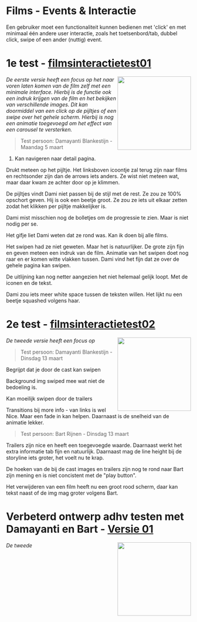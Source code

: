 # Films - Events & Interactie
Een gebruiker moet een functionaliteit kunnen bedienen met 'click' en met minimaal één andere user interactie, zoals het toetsenbord/tab, dubbel click, swipe of een ander (nuttig) event. 

# 1e test - [filmsinteractietest01](https://joopakerboom.github.io/frontendvoordesigners/opdracht2/filmsinteractietest01)

<img align="right" src="https://oege.ie.hva.nl/~akerboj001/githubimages/opdracht2_test01.png" width="200"> 

<em>De eerste versie heeft een focus op het naar voren laten komen van de film zelf met een minimale interface. Hierbij is de functie ook een indruk krijgen van de film en het bekijken van verschillende images. Dit kan doormiddel van een click op de pijltjes of een swipe over het gehele scherm. Hierbij is nog een animatie toegevoegd om het effect van een carousel te versterken. </em>

> Test persoon: Damayanti Blankestijn - Maandag 5 maart

1. Kan navigeren naar detail pagina. 

Drukt meteen op het pijltje. Het linksboven icoontje zal terug zijn naar films en rechtsonder zijn dan de arrows iets anders. Ze wist niet meteen wat, maar daar kwam ze achter door op je klimmen.

De pijltjes vindt Dami niet passen bij de stijl met de rest. Ze zou ze 100% opschort geven. Hij is ook een beetje groot. Ze zou ze iets uit elkaar zetten zodat het klikken per pijltje makkelijker is. 

Dami mist misschien nog de bolletjes om de progressie te zien. Maar is niet nodig per se. 

Het gifje liet Dami weten dat ze rond was. Kan ik doen bij alle films.

Het swipen had ze niet geweten. Maar het is natuurlijker. De grote zijn fijn en geven meteen een indruk van de film. Animatie van het swipen doet nog raar en er komen witte vlakken tussen. Dami vind het fijn dat ze over de gehele pagina kan swipen. 

De uitlijning kan nog netter aangezien het niet helemaal gelijk loopt. Met de iconen en de tekst.

Dami zou iets meer white space tussen de teksten willen. Het lijkt nu een beetje squashed volgens haar.

# 2e test - [filmsinteractietest02](https://joopakerboom.github.io/frontendvoordesigners/opdracht2/filmsinteractietest02)

<img align="right" src="https://oege.ie.hva.nl/~akerboj001/githubimages/opdracht2_test01.png" width="200"> 

<em>De tweede versie heeft een focus op</em>

> Test persoon: Damayanti Blankestijn - Dinsdag 13 maart

Begrijpt dat je door de cast kan swipen

Background img swiped mee wat niet de bedoeling is.

Kan moeilijk swipen door de trailers

Transitions bij more info - van links is wel Nice. Maar een fade in kan helpen. Daarnaast is de snelheid van de animatie lekker.

> Test persoon: Bart Rijnen - Dinsdag 13 maart

Trailers zijn nice en heeft een toegevoegde waarde. Daarnaast werkt het extra informatie tab fijn en natuurlijk.
Daarnaast mag de line height bij de storyline iets groter, het voelt nu te krap.

De hoeken van de bij de cast images en trailers zijn nog te rond naar Bart zijn mening en is niet concistent met de "play button". 

Het verwijderen van een film heeft nu een groot rood scherm, daar kan tekst naast of de img mag groter volgens Bart.

# Verbeterd ontwerp adhv testen met Damayanti en Bart - [Versie 01](https://joopakerboom.github.io/frontendvoordesigners/opdracht2/filmsinteractietest03)

<img align="right" src="https://oege.ie.hva.nl/~akerboj001/githubimages/test05.png" width="200">

<em>De tweede </em>



